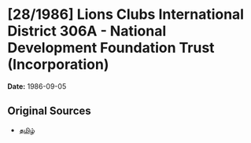 # [28/1986] Lions Clubs International District 306A - National Development Foundation Trust (Incorporation)

**Date:** 1986-09-05

## Original Sources

- [தமிழ்](https://documents.gov.lk/view/acts/1986/9/28-1986_T.pdf)
